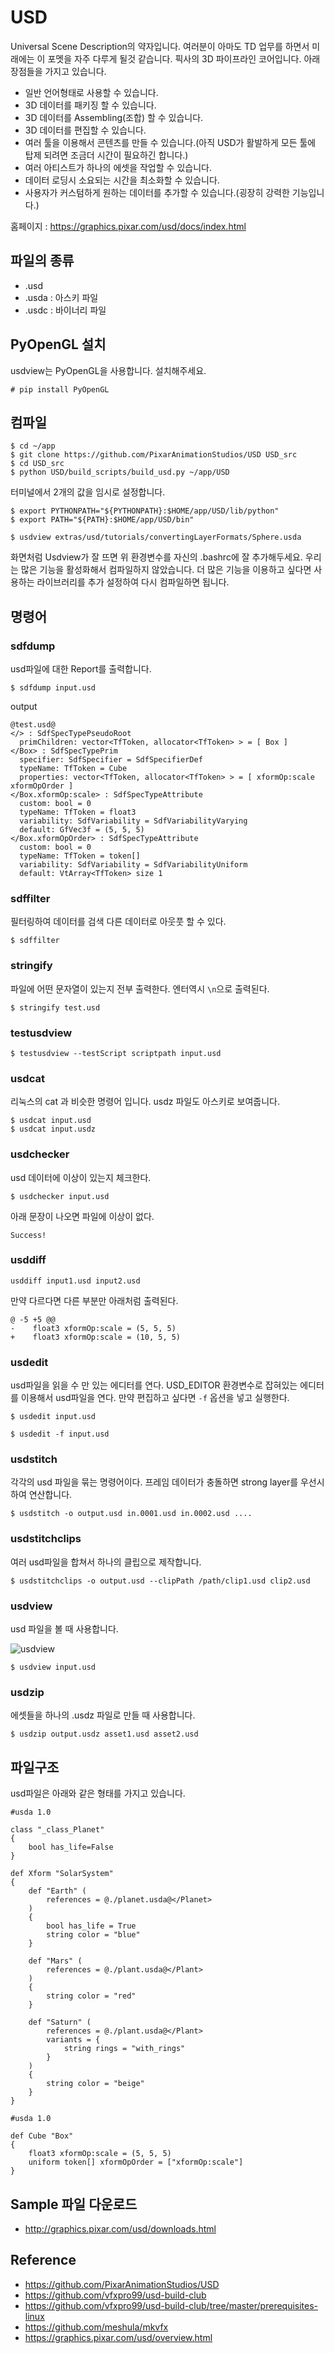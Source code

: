 # USD
Universal Scene Description의 약자입니다.
여러분이 아마도 TD 업무를 하면서 미래에는 이 포멧을 자주 다루게 될것 같습니다.
픽사의 3D 파이프라인 코어입니다. 아래 장점들을 가지고 있습니다.

- 일반 언어형태로 사용할 수 있습니다.
- 3D 데이터를 패키징 할 수 있습니다.
- 3D 데이터를 Assembling(조합) 할 수 있습니다.
- 3D 데이터를 편집할 수 있습니다.
- 여러 툴을 이용해서 콘텐츠를 만들 수 있습니다.(아직 USD가 활발하게 모든 툴에 탑제 되려면 조금더 시간이 필요하긴 합니다.)
- 여러 아티스트가 하나의 에셋을 작업할 수 있습니다.
- 데이터 로딩시 소요되는 시간을 최소화할 수 있습니다.
- 사용자가 커스텀하게 원하는 데이터를 추가할 수 있습니다.(굉장히 강력한 기능입니다.)

홈페이지 : https://graphics.pixar.com/usd/docs/index.html

## 파일의 종류
- .usd
- .usda : 아스키 파일
- .usdc : 바이너리 파일

## PyOpenGL 설치
usdview는 PyOpenGL을 사용합니다. 설치해주세요.

```
# pip install PyOpenGL
```

## 컴파일
```
$ cd ~/app
$ git clone https://github.com/PixarAnimationStudios/USD USD_src
$ cd USD_src
$ python USD/build_scripts/build_usd.py ~/app/USD
```

터미널에서 2개의 값을 임시로 설정합니다.

```
$ export PYTHONPATH="${PYTHONPATH}:$HOME/app/USD/lib/python"
$ export PATH="${PATH}:$HOME/app/USD/bin"
```

```
$ usdview extras/usd/tutorials/convertingLayerFormats/Sphere.usda
```

화면처럼 Usdview가 잘 뜨면 위 환경변수를 자신의 .bashrc에 잘 추가해두세요.
우리는 많은 기능을 활성화해서 컴파일하지 않았습니다. 더 많은 기능을 이용하고 싶다면 사용하는 라이브러리를 추가 설정하여 다시 컴파일하면 됩니다.


## 명령어
### sdfdump
usd파일에 대한 Report를 출력합니다.
```
$ sdfdump input.usd
```

output
```
@test.usd@
</> : SdfSpecTypePseudoRoot
  primChildren: vector<TfToken, allocator<TfToken> > = [ Box ]
</Box> : SdfSpecTypePrim
  specifier: SdfSpecifier = SdfSpecifierDef
  typeName: TfToken = Cube
  properties: vector<TfToken, allocator<TfToken> > = [ xformOp:scale xformOpOrder ]
</Box.xformOp:scale> : SdfSpecTypeAttribute
  custom: bool = 0
  typeName: TfToken = float3
  variability: SdfVariability = SdfVariabilityVarying
  default: GfVec3f = (5, 5, 5)
</Box.xformOpOrder> : SdfSpecTypeAttribute
  custom: bool = 0
  typeName: TfToken = token[]
  variability: SdfVariability = SdfVariabilityUniform
  default: VtArray<TfToken> size 1

```

### sdffilter
필터링하여 데이터를 검색 다른 데이터로 아웃풋 할 수 있다.

```
$ sdffilter
```

### stringify
파일에 어떤 문자열이 있는지 전부 출력한다. 엔터역시 `\n`으로 출력된다.

```
$ stringify test.usd
```

### testusdview
```
$ testusdview --testScript scriptpath input.usd
```

### usdcat
리눅스의 cat 과 비슷한 명령어 입니다. usdz 파일도 아스키로 보여줍니다.

```
$ usdcat input.usd
$ usdcat input.usdz
```

### usdchecker
usd 데이터에 이상이 있는지 체크한다.
```
$ usdchecker input.usd
```

아래 문장이 나오면 파일에 이상이 없다.
```
Success!
```

### usddiff
```
usddiff input1.usd input2.usd
```

만약 다르다면 다른 부분만 아래처럼 출력된다.
```
@ -5 +5 @@
-    float3 xformOp:scale = (5, 5, 5)
+    float3 xformOp:scale = (10, 5, 5)
```

### usdedit
usd파일을 읽을 수 만 있는 에디터를 연다.
USD_EDITOR 환경변수로 잡혀있는 에디터를 이용해서 usd파일을 연다.
만약 편집하고 싶다면 `-f` 옵션을 넣고 실행한다.

```
$ usdedit input.usd
```

```
$ usdedit -f input.usd
```
### usdstitch
각각의 usd 파일을 묶는 명령어이다.
프레임 데이터가 충돌하면 strong layer를 우선시 하여 연산합니다.

```
$ usdstitch -o output.usd in.0001.usd in.0002.usd ....
```

### usdstitchclips
여러 usd파일을 합쳐서 하나의 클립으로 제작합니다.

```
$ usdstitchclips -o output.usd --clipPath /path/clip1.usd clip2.usd
```
### usdview
usd 파일을 볼 때 사용합니다.

![usdview](https://user-images.githubusercontent.com/1149996/49622382-ba7b6280-fa0c-11e8-9898-e1031142de91.png)

```
$ usdview input.usd
```


### usdzip
에셋들을 하나의 .usdz 파일로 만들 때 사용합니다.
```
$ usdzip output.usdz asset1.usd asset2.usd
```

## 파일구조
usd파일은 아래와 같은 형태를 가지고 있습니다.

```
#usda 1.0

class "_class_Planet"
{
    bool has_life=False
}

def Xform "SolarSystem"
{
    def "Earth" (
        references = @./planet.usda@</Planet>
    )
    {
        bool has_life = True
        string color = "blue"
    }

    def "Mars" (
        references = @./plant.usda@</Plant>
    )
    {
        string color = "red"
    }

    def "Saturn" (
        references = @./plant.usda@</Plant>
        variants = {
            string rings = "with_rings"
        }
    )
    {
        string color = "beige"
    }
}
```

```
#usda 1.0

def Cube "Box"
{
    float3 xformOp:scale = (5, 5, 5)
    uniform token[] xformOpOrder = ["xformOp:scale"]
}
```

## Sample 파일 다운로드

- http://graphics.pixar.com/usd/downloads.html

## Reference
- https://github.com/PixarAnimationStudios/USD
- https://github.com/vfxpro99/usd-build-club
- https://github.com/vfxpro99/usd-build-club/tree/master/prerequisites-linux
- https://github.com/meshula/mkvfx
- https://graphics.pixar.com/usd/overview.html
